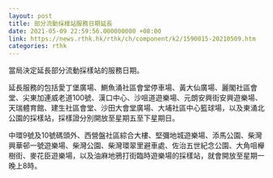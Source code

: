 ```yaml
---
layout: post
title: 部分流動採樣站服務日期延長
date: 2021-05-09 22:59:56.000000000 +08:00
link: https://news.rthk.hk/rthk/ch/component/k2/1590015-20210509.htm
categories: rthk
---
```


當局決定延長部分流動採樣站的服務日期。

延長服務的包括愛丁堡廣場、鰂魚涌社區會堂停車場、黃大仙廣場、麗閣社區會堂、尖東加連威老道100號、漢口中心、沙咀道遊樂場、元朗安興街安興遊樂場、天瑞體育館、建生社區會堂、沙田大會堂廣場、大埔社區中心籃球場，以及東涌北公園的採樣站，採樣證分別開放至星期五至下星期日。

中環9號及10號碼頭外、西營盤社區綜合大樓、堅彌地城遊樂場、添馬公園、柴灣興華邨一號遊樂場、柴灣公園、柴灣環翠里避車處、佐治五世紀念公園、大角咀櫸樹街、麥花臣遊樂場，以及油麻地鴉打街臨時遊樂場的採樣站，就會開放至星期一晚上8時。
